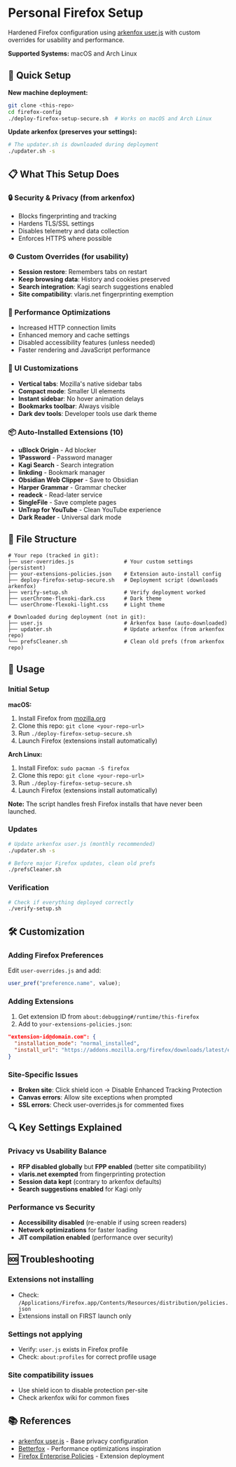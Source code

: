 # Personal Firefox Setup

Hardened Firefox configuration using [arkenfox user.js](https://github.com/arkenfox/user.js) with custom overrides for usability and performance.

**Supported Systems:** macOS and Arch Linux

## 🚀 Quick Setup

**New machine deployment:**
```bash
git clone <this-repo>
cd firefox-config
./deploy-firefox-setup-secure.sh  # Works on macOS and Arch Linux
```

**Update arkenfox (preserves your settings):**
```bash
# The updater.sh is downloaded during deployment
./updater.sh -s
```

## 📋 What This Setup Does

### 🔒 Security & Privacy (from arkenfox)
- Blocks fingerprinting and tracking
- Hardens TLS/SSL settings
- Disables telemetry and data collection
- Enforces HTTPS where possible

### ⚙️ Custom Overrides (for usability)
- **Session restore**: Remembers tabs on restart
- **Keep browsing data**: History and cookies preserved
- **Search integration**: Kagi search suggestions enabled
- **Site compatibility**: vlaris.net fingerprinting exemption

### 🚀 Performance Optimizations
- Increased HTTP connection limits
- Enhanced memory and cache settings
- Disabled accessibility features (unless needed)
- Faster rendering and JavaScript performance

### 🎨 UI Customizations
- **Vertical tabs**: Mozilla's native sidebar tabs
- **Compact mode**: Smaller UI elements
- **Instant sidebar**: No hover animation delays
- **Bookmarks toolbar**: Always visible
- **Dark dev tools**: Developer tools use dark theme

### 📦 Auto-Installed Extensions (10)
- **uBlock Origin** - Ad blocker
- **1Password** - Password manager  
- **Kagi Search** - Search integration
- **linkding** - Bookmark manager
- **Obsidian Web Clipper** - Save to Obsidian
- **Harper Grammar** - Grammar checker
- **readeck** - Read-later service
- **SingleFile** - Save complete pages
- **UnTrap for YouTube** - Clean YouTube experience
- **Dark Reader** - Universal dark mode

## 📁 File Structure

```
# Your repo (tracked in git):
├── user-overrides.js                # Your custom settings (persistent)
├── your-extensions-policies.json    # Extension auto-install config
├── deploy-firefox-setup-secure.sh   # Deployment script (downloads arkenfox)
├── verify-setup.sh                  # Verify deployment worked
├── userChrome-flexoki-dark.css      # Dark theme
└── userChrome-flexoki-light.css     # Light theme

# Downloaded during deployment (not in git):
├── user.js                          # Arkenfox base (auto-downloaded)
├── updater.sh                       # Update arkenfox (from arkenfox repo)
└── prefsCleaner.sh                  # Clean old prefs (from arkenfox repo)
```

## 🔧 Usage

### Initial Setup

**macOS:**
1. Install Firefox from [mozilla.org](https://www.mozilla.org/firefox/)
2. Clone this repo: `git clone <your-repo-url>`
3. Run `./deploy-firefox-setup-secure.sh`
4. Launch Firefox (extensions install automatically)

**Arch Linux:**
1. Install Firefox: `sudo pacman -S firefox`
2. Clone this repo: `git clone <your-repo-url>`
3. Run `./deploy-firefox-setup-secure.sh`
4. Launch Firefox (extensions install automatically)

**Note:** The script handles fresh Firefox installs that have never been launched.

### Updates
```bash
# Update arkenfox user.js (monthly recommended)
./updater.sh -s

# Before major Firefox updates, clean old prefs
./prefsCleaner.sh
```

### Verification
```bash
# Check if everything deployed correctly
./verify-setup.sh
```

## 🛠️ Customization

### Adding Firefox Preferences
Edit `user-overrides.js` and add:
```javascript
user_pref("preference.name", value);
```

### Adding Extensions
1. Get extension ID from `about:debugging#/runtime/this-firefox`
2. Add to `your-extensions-policies.json`:
```json
"extension-id@domain.com": {
  "installation_mode": "normal_installed", 
  "install_url": "https://addons.mozilla.org/firefox/downloads/latest/extension-name/latest.xpi"
}
```

### Site-Specific Issues
- **Broken site**: Click shield icon → Disable Enhanced Tracking Protection
- **Canvas errors**: Allow site exceptions when prompted
- **SSL errors**: Check user-overrides.js for commented fixes

## 🔍 Key Settings Explained

### Privacy vs Usability Balance
- **RFP disabled globally** but **FPP enabled** (better site compatibility)
- **vlaris.net exempted** from fingerprinting protection
- **Session data kept** (contrary to arkenfox defaults)
- **Search suggestions enabled** for Kagi only

### Performance vs Security
- **Accessibility disabled** (re-enable if using screen readers)
- **Network optimizations** for faster loading
- **JIT compilation enabled** (performance over security)

## 🆘 Troubleshooting

### Extensions not installing
- Check: `/Applications/Firefox.app/Contents/Resources/distribution/policies.json`
- Extensions install on FIRST launch only

### Settings not applying  
- Verify: `user.js` exists in Firefox profile
- Check: `about:profiles` for correct profile usage

### Site compatibility issues
- Use shield icon to disable protection per-site
- Check arkenfox wiki for common fixes

## 📚 References

- [arkenfox user.js](https://github.com/arkenfox/user.js) - Base privacy configuration
- [Betterfox](https://github.com/yokoffing/Betterfox) - Performance optimizations inspiration
- [Firefox Enterprise Policies](https://mozilla.github.io/policy-templates/) - Extension deployment
